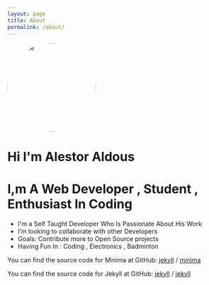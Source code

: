 ```yaml
---
layout: page
title: About
permalink: /about/
---
```



<img src="https://avatars1.githubusercontent.com/u/51041424?s=460&v=4" alt="Profile"
 style="border-radius: 50%;" title="Profile Pic" width="200" height="200" />

# Hi I'm Alestor Aldous

# I,m A Web Developer , Student ,  Enthusiast In Coding

- I'm a Self Taught Developer Who Is Passionate About His Work
- I’m looking to collaborate with other Developers
- Goals: Contribute more to Open Source projects
- Having Fun In :  Coding , Electronics  , Badminton

You can find the source code for Minima at GitHub:
[jekyll][jekyll-organization] /
[minima](https://github.com/jekyll/minima)

You can find the source code for Jekyll at GitHub:
[jekyll][jekyll-organization] /
[jekyll](https://github.com/jekyll/jekyll)


[jekyll-organization]: https://github.com/jekyll
